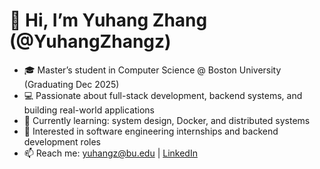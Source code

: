 # 👋 Hi, I’m Yuhang Zhang (@YuhangZhangz)

- 🎓 Master’s student in Computer Science @ Boston University (Graduating Dec 2025)
- 💻 Passionate about full-stack development, backend systems, and building real-world applications
- 🌱 Currently learning: system design, Docker, and distributed systems
- 👀 Interested in software engineering internships and backend development roles
- 📫 Reach me: [yuhangz@bu.edu](mailto:yuhangz@bu.edu) | [LinkedIn](www.linkedin.com/in/yuhang-zhang-7a5405344)

<!---
YuhangZhangz/YuhangZhangz is a ✨ special ✨ repository because its `README.md` (this file) appears on your GitHub profile.
You can click the Preview link to take a look at your changes.
--->
